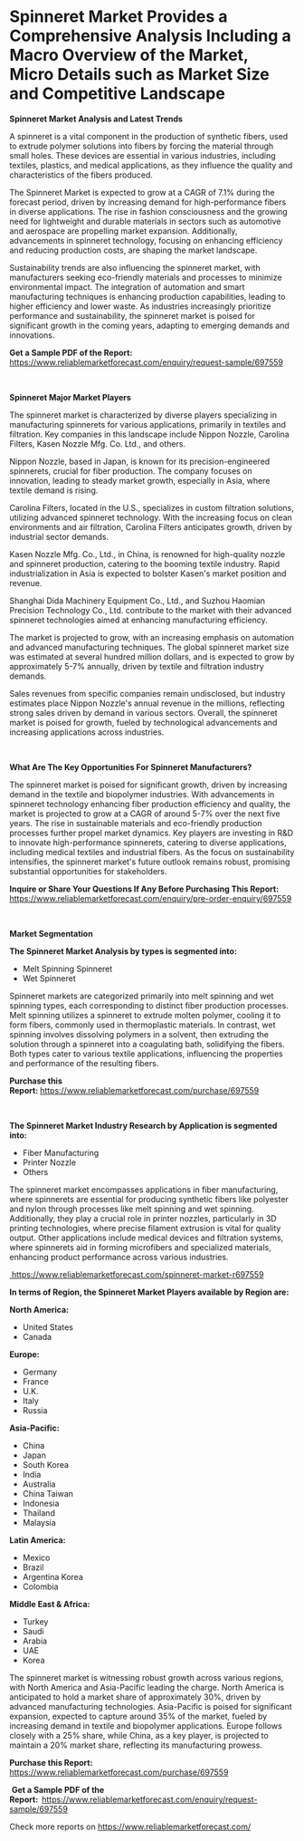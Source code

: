 <p><h1>Spinneret Market Provides a Comprehensive Analysis Including a Macro Overview of the Market, Micro Details such as Market Size and Competitive Landscape</h1></p><p><strong>Spinneret Market Analysis and Latest Trends</strong></p>
<p><p>A spinneret is a vital component in the production of synthetic fibers, used to extrude polymer solutions into fibers by forcing the material through small holes. These devices are essential in various industries, including textiles, plastics, and medical applications, as they influence the quality and characteristics of the fibers produced. </p><p>The Spinneret Market is expected to grow at a CAGR of 7.1% during the forecast period, driven by increasing demand for high-performance fibers in diverse applications. The rise in fashion consciousness and the growing need for lightweight and durable materials in sectors such as automotive and aerospace are propelling market expansion. Additionally, advancements in spinneret technology, focusing on enhancing efficiency and reducing production costs, are shaping the market landscape. </p><p>Sustainability trends are also influencing the spinneret market, with manufacturers seeking eco-friendly materials and processes to minimize environmental impact. The integration of automation and smart manufacturing techniques is enhancing production capabilities, leading to higher efficiency and lower waste. As industries increasingly prioritize performance and sustainability, the spinneret market is poised for significant growth in the coming years, adapting to emerging demands and innovations.</p></p>
<p><strong>Get a Sample PDF of the Report:&nbsp;</strong> <a href="https://www.reliablemarketforecast.com/enquiry/request-sample/697559?utm_campaign=2219&utm_medium=2&utm_source=Github&utm_content=ia&utm_term=17022025&utm_id=spinneret">https://www.reliablemarketforecast.com/enquiry/request-sample/697559</a></p>
<p>&nbsp;</p>
<p><strong>Spinneret Major Market Players</strong></p>
<p><p>The spinneret market is characterized by diverse players specializing in manufacturing spinnerets for various applications, primarily in textiles and filtration. Key companies in this landscape include Nippon Nozzle, Carolina Filters, Kasen Nozzle Mfg. Co. Ltd., and others. </p><p>Nippon Nozzle, based in Japan, is known for its precision-engineered spinnerets, crucial for fiber production. The company focuses on innovation, leading to steady market growth, especially in Asia, where textile demand is rising. </p><p>Carolina Filters, located in the U.S., specializes in custom filtration solutions, utilizing advanced spinneret technology. With the increasing focus on clean environments and air filtration, Carolina Filters anticipates growth, driven by industrial sector demands.</p><p>Kasen Nozzle Mfg. Co., Ltd., in China, is renowned for high-quality nozzle and spinneret production, catering to the booming textile industry. Rapid industrialization in Asia is expected to bolster Kasen's market position and revenue.</p><p>Shanghai Dida Machinery Equipment Co., Ltd., and Suzhou Haomian Precision Technology Co., Ltd. contribute to the market with their advanced spinneret technologies aimed at enhancing manufacturing efficiency.</p><p>The market is projected to grow, with an increasing emphasis on automation and advanced manufacturing techniques. The global spinneret market size was estimated at several hundred million dollars, and is expected to grow by approximately 5-7% annually, driven by textile and filtration industry demands.</p><p>Sales revenues from specific companies remain undisclosed, but industry estimates place Nippon Nozzle's annual revenue in the millions, reflecting strong sales driven by demand in various sectors. Overall, the spinneret market is poised for growth, fueled by technological advancements and increasing applications across industries.</p></p>
<p>&nbsp;</p>
<p><strong>What Are The Key Opportunities For Spinneret Manufacturers?</strong></p>
<p><p>The spinneret market is poised for significant growth, driven by increasing demand in the textile and biopolymer industries. With advancements in spinneret technology enhancing fiber production efficiency and quality, the market is projected to grow at a CAGR of around 5-7% over the next five years. The rise in sustainable materials and eco-friendly production processes further propel market dynamics. Key players are investing in R&D to innovate high-performance spinnerets, catering to diverse applications, including medical textiles and industrial fibers. As the focus on sustainability intensifies, the spinneret market's future outlook remains robust, promising substantial opportunities for stakeholders.</p></p>
<p><strong>Inquire or Share Your Questions If Any Before Purchasing This Report:</strong> <a href="https://www.reliablemarketforecast.com/enquiry/pre-order-enquiry/697559?utm_campaign=2219&utm_medium=2&utm_source=Github&utm_content=ia&utm_term=17022025&utm_id=spinneret">https://www.reliablemarketforecast.com/enquiry/pre-order-enquiry/697559</a></p>
<p>&nbsp;</p>
<p><strong>Market Segmentation</strong></p>
<p><strong>The Spinneret Market Analysis by types is segmented into:</strong></p>
<p><ul><li>Melt Spinning Spinneret</li><li>Wet Spinneret</li></ul></p>
<p><p>Spinneret markets are categorized primarily into melt spinning and wet spinning types, each corresponding to distinct fiber production processes. Melt spinning utilizes a spinneret to extrude molten polymer, cooling it to form fibers, commonly used in thermoplastic materials. In contrast, wet spinning involves dissolving polymers in a solvent, then extruding the solution through a spinneret into a coagulating bath, solidifying the fibers. Both types cater to various textile applications, influencing the properties and performance of the resulting fibers.</p></p>
<p><strong>Purchase this Report:&nbsp;</strong><a href="https://www.reliablemarketforecast.com/purchase/697559?utm_campaign=2219&utm_medium=2&utm_source=Github&utm_content=ia&utm_term=17022025&utm_id=spinneret">https://www.reliablemarketforecast.com/purchase/697559</a></p>
<p>&nbsp;</p>
<p><strong>The Spinneret Market Industry Research by Application is segmented into:</strong></p>
<p><ul><li>Fiber Manufacturing</li><li>Printer Nozzle</li><li>Others</li></ul></p>
<p><p>The spinneret market encompasses applications in fiber manufacturing, where spinnerets are essential for producing synthetic fibers like polyester and nylon through processes like melt spinning and wet spinning. Additionally, they play a crucial role in printer nozzles, particularly in 3D printing technologies, where precise filament extrusion is vital for quality output. Other applications include medical devices and filtration systems, where spinnerets aid in forming microfibers and specialized materials, enhancing product performance across various industries.</p></p>
<p><a href="https://www.reliablemarketforecast.com/spinneret-market-r697559?utm_campaign=2219&utm_medium=2&utm_source=Github&utm_content=ia&utm_term=17022025&utm_id=spinneret">&nbsp;https://www.reliablemarketforecast.com/spinneret-market-r697559</a></p>
<p><strong>In terms of Region, the Spinneret Market Players available by Region are:</strong></p>
<p>
    <p> <strong> North America: </strong>
        <ul>
            <li>United States</li>
            <li>Canada</li>
        </ul>
        </p> 
    <p> <strong> Europe: </strong>
        <ul>
            <li>Germany</li>
            <li>France</li>
            <li>U.K.</li>
            <li>Italy</li>
            <li>Russia</li>
        </ul>
        </p> 
    <p> <strong> Asia-Pacific: </strong>
        <ul>
            <li>China</li>
            <li>Japan</li>
            <li>South Korea</li>
            <li>India</li>
            <li>Australia</li>
            <li>China Taiwan</li>
            <li>Indonesia</li>
            <li>Thailand</li>
            <li>Malaysia</li>
        </ul>
        </p> 
    <p> <strong> Latin America: </strong>
        <ul>
            <li>Mexico</li>
            <li>Brazil</li>
            <li>Argentina Korea</li>
            <li>Colombia</li>
        </ul>
        </p> 
    <p> <strong> Middle East & Africa: </strong>
        <ul>
            <li>Turkey</li>
            <li>Saudi</li>
            <li>Arabia</li>
            <li>UAE</li>
            <li>Korea</li>
        </ul>
    </p>
    </p>
<p><p>The spinneret market is witnessing robust growth across various regions, with North America and Asia-Pacific leading the charge. North America is anticipated to hold a market share of approximately 30%, driven by advanced manufacturing technologies. Asia-Pacific is poised for significant expansion, expected to capture around 35% of the market, fueled by increasing demand in textile and biopolymer applications. Europe follows closely with a 25% share, while China, as a key player, is projected to maintain a 20% market share, reflecting its manufacturing prowess.</p></p>
<p><strong>Purchase this Report: </strong><a href="https://www.reliablemarketforecast.com/purchase/697559?utm_campaign=2219&utm_medium=2&utm_source=Github&utm_content=ia&utm_term=17022025&utm_id=spinneret">https://www.reliablemarketforecast.com/purchase/697559</a></p>
<p>&nbsp;<strong>Get a Sample PDF of the Report:&nbsp;&nbsp;</strong><a href="https://www.reliablemarketforecast.com/enquiry/request-sample/697559?utm_campaign=2219&utm_medium=2&utm_source=Github&utm_content=ia&utm_term=17022025&utm_id=spinneret">https://www.reliablemarketforecast.com/enquiry/request-sample/697559</a></p>
<p><strong></strong></p>
<p>Check more reports on <a href="https://www.reliablemarketforecast.com/?utm_campaign=2219&utm_medium=2&utm_source=Github&utm_content=ia&utm_term=17022025&utm_id=spinneret">https://www.reliablemarketforecast.com/</a></p>